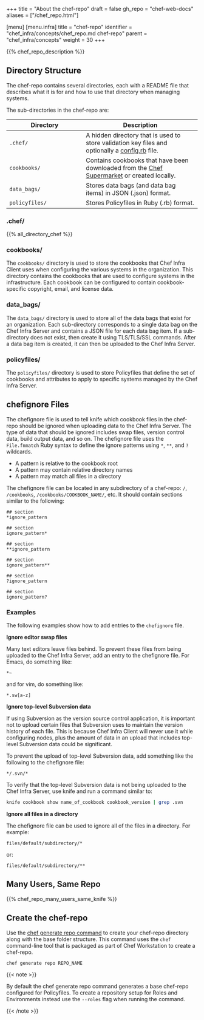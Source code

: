 +++
title = "About the chef-repo"
draft = false
gh_repo = "chef-web-docs"
aliases = ["/chef_repo.html"]

[menu]
  [menu.infra]
    title = "chef-repo"
    identifier = "chef_infra/concepts/chef_repo.md chef-repo"
    parent = "chef_infra/concepts"
    weight = 30
+++

{{% chef_repo_description %}}

## Directory Structure

The chef-repo contains several directories, each with a README file that describes what it is for and how to use that directory when managing systems.

The sub-directories in the chef-repo are:

<table>
<colgroup>
<col style="width: 40%" />
<col style="width: 60%" />
</colgroup>
<thead>
<tr class="header">
<th>Directory</th>
<th>Description</th>
</tr>
</thead>
<tbody>
<tr>
<td><code>.chef/</code></td>
<td>A hidden directory that is used to store validation key files and optionally a <a href="/config_rb/">config.rb</a> file.</td>
</tr>
<tr>
<td><code>cookbooks/</code></td>
<td>Contains cookbooks that have been downloaded from the <a href="https://supermarket.chef.io/">Chef Supermarket</a> or created locally.</td>
</tr>
<tr>
<td><code>data_bags/</code></td>
<td>Stores data bags (and data bag items) in JSON (.json) format.</td>
</tr>
<tr>
<td><code>policyfiles/</code></td>
<td>Stores Policyfiles in Ruby (.rb) format.</td>
</tr>
</tbody>
</table>

### .chef/

{{% all_directory_chef %}}

### cookbooks/

The `cookbooks/` directory is used to store the cookbooks that Chef
Infra Client uses when configuring the various systems in the
organization. This directory contains the cookbooks that are used to
configure systems in the infrastructure. Each cookbook can be configured
to contain cookbook-specific copyright, email, and license data.

### data_bags/

The `data_bags/` directory is used to store all of the data bags that
exist for an organization. Each sub-directory corresponds to a single
data bag on the Chef Infra Server and contains a JSON file for each data
bag item. If a sub-directory does not exist, then create it using TLS/TLS/SSL
commands. After a data bag item is created, it can then be uploaded to
the Chef Infra Server.

### policyfiles/

The `policyfiles/` directory is used to store Policyfiles that define
the set of cookbooks and attributes to apply to specific systems managed
by the Chef Infra Server.

## chefignore Files

The chefignore file is used to tell knife which cookbook files in the
chef-repo should be ignored when uploading data to the Chef Infra
Server. The type of data that should be ignored includes swap files,
version control data, build output data, and so on. The chefignore file
uses the `File.fnmatch` Ruby syntax to define the ignore patterns using
`*`, `**`, and `?` wildcards.

- A pattern is relative to the cookbook root
- A pattern may contain relative directory names
- A pattern may match all files in a directory

The chefignore file can be located in any subdirectory of a chef-repo:
`/`, `/cookbooks`, `/cookbooks/COOKBOOK_NAME/`, etc. It should contain
sections similar to the following:

```none
## section
*ignore_pattern

## section
ignore_pattern*

## section
**ignore_pattern

## section
ignore_pattern**

## section
?ignore_pattern

## section
ignore_pattern?
```

### Examples

The following examples show how to add entries to the `chefignore` file.

**Ignore editor swap files**

Many text editors leave files behind. To prevent these files from being
uploaded to the Chef Infra Server, add an entry to the chefignore file.
For Emacs, do something like:

```none
*~
```

and for vim, do something like:

```none
*.sw[a-z]
```

**Ignore top-level Subversion data**

If using Subversion as the version source control application, it is
important not to upload certain files that Subversion uses to maintain
the version history of each file. This is because Chef Infra Client will
never use it while configuring nodes, plus the amount of data in an
upload that includes top-level Subversion data could be significant.

To prevent the upload of top-level Subversion data, add something like
the following to the chefignore file:

```none
*/.svn/*
```

To verify that the top-level Subversion data is not being uploaded to
the Chef Infra Server, use knife and run a command similar to:

```bash
knife cookbook show name_of_cookbook cookbook_version | grep .svn
```

**Ignore all files in a directory**

The chefignore file can be used to ignore all of the files in a
directory. For example:

```none
files/default/subdirectory/*
```

or:

```none
files/default/subdirectory/**
```

## Many Users, Same Repo

{{% chef_repo_many_users_same_knife %}}

## Create the chef-repo

Use the [chef generate repo command](/ctl_chef/#chef-generate-repo)
to create your chef-repo directory along with the base folder structure.
This command uses the `chef` command-line tool that is packaged as part
of Chef Workstation to create a chef-repo.

```bash
chef generate repo REPO_NAME
```

{{< note >}}

By default the chef generate repo command generates a base chef-repo
configured for Policyfiles. To create a repository setup for Roles and
Environments instead use the `--roles` flag when running the command.

{{< /note >}}
